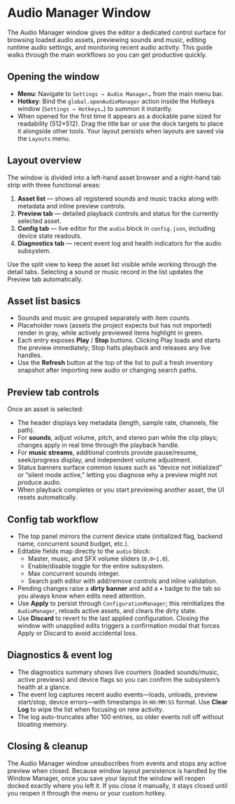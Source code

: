 # Audio Manager Window

The Audio Manager window gives the editor a dedicated control surface for browsing loaded audio assets, previewing sounds and music, editing runtime audio settings, and monitoring recent audio activity. This guide walks through the main workflows so you can get productive quickly.

## Opening the window

- **Menu**: Navigate to `Settings → Audio Manager…` from the main menu bar.
- **Hotkey**: Bind the `global.openAudioManager` action inside the Hotkeys window (`Settings → Hotkeys…`) to summon it instantly.
- When opened for the first time it appears as a dockable pane sized for readability (512×512). Drag the title bar or use the dock targets to place it alongside other tools. Your layout persists when layouts are saved via the `Layouts` menu.

## Layout overview

The window is divided into a left-hand asset browser and a right-hand tab strip with three functional areas:

1. **Asset list** — shows all registered sounds and music tracks along with metadata and inline preview controls.
2. **Preview tab** — detailed playback controls and status for the currently selected asset.
3. **Config tab** — live editor for the `audio` block in `config.json`, including device state readouts.
4. **Diagnostics tab** — recent event log and health indicators for the audio subsystem.

Use the split view to keep the asset list visible while working through the detail tabs. Selecting a sound or music record in the list updates the Preview tab automatically.

## Asset list basics

- Sounds and music are grouped separately with item counts.
- Placeholder rows (assets the project expects but has not imported) render in gray, while actively previewed items highlight in green.
- Each entry exposes **Play** / **Stop** buttons. Clicking Play loads and starts the preview immediately; Stop halts playback and releases any live handles.
- Use the **Refresh** button at the top of the list to pull a fresh inventory snapshot after importing new audio or changing search paths.

## Preview tab controls

Once an asset is selected:

- The header displays key metadata (length, sample rate, channels, file path).
- For **sounds**, adjust volume, pitch, and stereo pan while the clip plays; changes apply in real time through the playback handle.
- For **music streams**, additional controls provide pause/resume, seek/progress display, and independent volume adjustment.
- Status banners surface common issues such as “device not initialized” or “silent mode active,” letting you diagnose why a preview might not produce audio.
- When playback completes or you start previewing another asset, the UI resets automatically.

## Config tab workflow

- The top panel mirrors the current device state (initialized flag, backend name, concurrent sound budget, etc.).
- Editable fields map directly to the `audio` block:
  - Master, music, and SFX volume sliders (`0.0`–`1.0`).
  - Enable/disable toggle for the entire subsystem.
  - Max concurrent sounds integer.
  - Search path editor with add/remove controls and inline validation.
- Pending changes raise a **dirty banner** and add a *•* badge to the tab so you always know when edits need attention.
- Use **Apply** to persist through `ConfigurationManager`; this reinitializes the `AudioManager`, reloads active assets, and clears the dirty state.
- Use **Discard** to revert to the last applied configuration. Closing the window with unapplied edits triggers a confirmation modal that forces Apply or Discard to avoid accidental loss.

## Diagnostics & event log

- The diagnostics summary shows live counters (loaded sounds/music, active previews) and device flags so you can confirm the subsystem’s health at a glance.
- The event log captures recent audio events—loads, unloads, preview start/stop, device errors—with timestamps in `HH:MM:SS` format. Use **Clear Log** to wipe the list when focusing on new activity.
- The log auto-truncates after 100 entries, so older events roll off without bloating memory.

## Closing & cleanup

The Audio Manager window unsubscribes from events and stops any active preview when closed. Because window layout persistence is handled by the Window Manager, once you save your layout the window will reopen docked exactly where you left it. If you close it manually, it stays closed until you reopen it through the menu or your custom hotkey.
